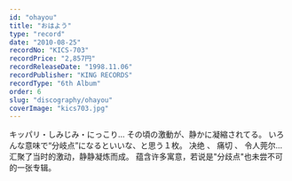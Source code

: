 ```yaml
---
id: "ohayou"
title: "おはよう"
type: "record"
date: "2010-08-25"
recordNo: "KICS-703"
recordPrice: "2,857円"
recordReleaseDate: "1998.11.06"
recordPublisher: "KING RECORDS"
recordType: "6th Album"
order: 6
slug: "discography/ohayou"
coverImage: "kics703.jpg"
---
```


キッパリ・しみじみ・にっこり… その頃の激動が、静かに凝縮されてる。 いろんな意味で“分岐点”になるといいな、と思う１枚。 决绝 、 痛切 、 令人莞尔... 汇聚了当时的激动，静静凝炼而成。 蕴含许多寓意，若说是"分歧点"也未尝不可的一张专辑。
